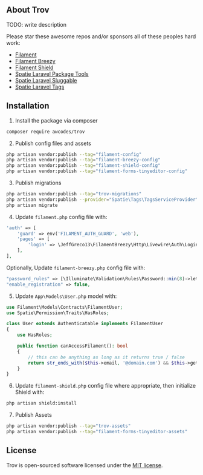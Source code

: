 ## About Trov

TODO: write description

Please star these awesome repos and/or sponsors all of these peoples hard work:

-   [Filament](https://github.com/laravel-filament/filament)
-   [Filament Breezy](https://github.com/jeffgreco13/filament-breezy)
-   [Filament Shield](https://github.com/bezhanSalleh/filament-shield)
-   [Spatie Laravel Package Tools](https://github.com/spatie/laravel-package-tools)
-   [Spatie Laravel Sluggable](https://github.com/spatie/laravel-sluggable)
-   [Spatie Laravel Tags](https://github.com/spatie/laravel-tags)

## Installation

1. Install the package via composer

```bash
composer require awcodes/trov
```

2. Publish config files and assets

```bash
php artisan vendor:publish --tag="filament-config"
php artisan vendor:publish --tag="filament-breezy-config"
php artisan vendor:publish --tag="filament-shield-config"
php artisan vendor:publish --tag="filament-forms-tinyeditor-config"
```

3. Publish migrations

```bash
php artisan vendor:publish --tag="trov-migrations"
php artisan vendor:publish --provider="Spatie\Tags\TagsServiceProvider" --tag="tags-migrations"
php artisan migrate
```

4. Update `filament.php` config file with:

```php
'auth' => [
    'guard' => env('FILAMENT_AUTH_GUARD', 'web'),
    'pages' => [
        'login' => \JeffGreco13\FilamentBreezy\Http\Livewire\Auth\Login::class,
    ],
],
```

Optionally, Update `filament-breezy.php` config file with:

```php
"password_rules" => [\Illuminate\Validation\Rules\Password::min(8)->letters()->numbers()->mixedCase()],
"enable_registration" => false,
```

5. Update `App\Models\User.php` model with:

```php
use Filament\Models\Contracts\FilamentUser;
use Spatie\Permission\Traits\HasRoles;

class User extends Authenticatable implements FilamentUser
{
    use HasRoles;

    public function canAccessFilament(): bool
    {
        // this can be anything as long as it returns true / false
        return str_ends_with($this->email, '@domain.com') && $this->getRoleNames()->isNotEmpty();
    }
}
```

6. Update `filament-shield.php` config file where appropriate, then initialize Shield with:

```bash
php artisan shield:install
```

7. Publish Assets

```bash
php artisan vendor:publish --tag="trov-assets"
php artisan vendor:publish --tag="filament-forms-tinyeditor-assets"
```

## License

Trov is open-sourced software licensed under the [MIT license](https://opensource.org/licenses/MIT).
